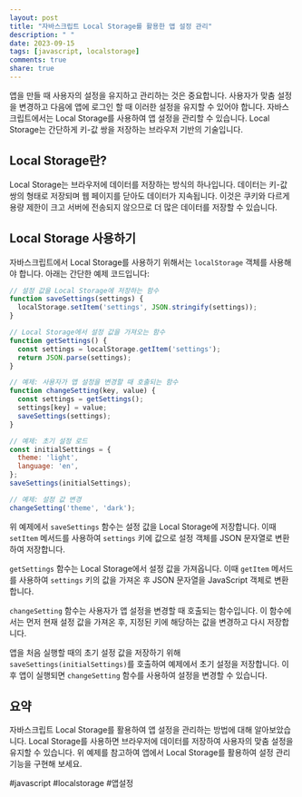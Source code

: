 ```yaml
---
layout: post
title: "자바스크립트 Local Storage를 활용한 앱 설정 관리"
description: " "
date: 2023-09-15
tags: [javascript, localstorage]
comments: true
share: true
---
```


앱을 만들 때 사용자의 설정을 유지하고 관리하는 것은 중요합니다. 사용자가 맞춤 설정을 변경하고 다음에 앱에 로그인 할 때 이러한 설정을 유지할 수 있어야 합니다. 자바스크립트에서는 Local Storage를 사용하여 앱 설정을 관리할 수 있습니다. Local Storage는 간단하게 키-값 쌍을 저장하는 브라우저 기반의 기술입니다.

## Local Storage란?

Local Storage는 브라우저에 데이터를 저장하는 방식의 하나입니다. 데이터는 키-값 쌍의 형태로 저장되며 웹 페이지를 닫아도 데이터가 지속됩니다. 이것은 쿠키와 다르게 용량 제한이 크고 서버에 전송되지 않으므로 더 많은 데이터를 저장할 수 있습니다.

## Local Storage 사용하기

자바스크립트에서 Local Storage를 사용하기 위해서는 `localStorage` 객체를 사용해야 합니다. 아래는 간단한 예제 코드입니다:

```javascript
// 설정 값을 Local Storage에 저장하는 함수
function saveSettings(settings) {
  localStorage.setItem('settings', JSON.stringify(settings));
}

// Local Storage에서 설정 값을 가져오는 함수
function getSettings() {
  const settings = localStorage.getItem('settings');
  return JSON.parse(settings);
}

// 예제: 사용자가 앱 설정을 변경할 때 호출되는 함수
function changeSetting(key, value) {
  const settings = getSettings();
  settings[key] = value;
  saveSettings(settings);
}

// 예제: 초기 설정 로드
const initialSettings = {
  theme: 'light',
  language: 'en',
};
saveSettings(initialSettings);

// 예제: 설정 값 변경
changeSetting('theme', 'dark');
```

위 예제에서 `saveSettings` 함수는 설정 값을 Local Storage에 저장합니다. 이때 `setItem` 메서드를 사용하여 `settings` 키에 값으로 설정 객체를 JSON 문자열로 변환하여 저장합니다.

`getSettings` 함수는 Local Storage에서 설정 값을 가져옵니다. 이때 `getItem` 메서드를 사용하여 `settings` 키의 값을 가져온 후 JSON 문자열을 JavaScript 객체로 변환합니다.

`changeSetting` 함수는 사용자가 앱 설정을 변경할 때 호출되는 함수입니다. 이 함수에서는 먼저 현재 설정 값을 가져온 후, 지정된 키에 해당하는 값을 변경하고 다시 저장합니다.

앱을 처음 실행할 때의 초기 설정 값을 저장하기 위해 `saveSettings(initialSettings)`를 호출하여 예제에서 초기 설정을 저장합니다. 이후 앱이 실행되면 `changeSetting` 함수를 사용하여 설정을 변경할 수 있습니다.

## 요약

자바스크립트 Local Storage를 활용하여 앱 설정을 관리하는 방법에 대해 알아보았습니다. Local Storage를 사용하면 브라우저에 데이터를 저장하여 사용자의 맞춤 설정을 유지할 수 있습니다. 위 예제를 참고하여 앱에서 Local Storage를 활용하여 설정 관리 기능을 구현해 보세요.

#javascript #localstorage #앱설정